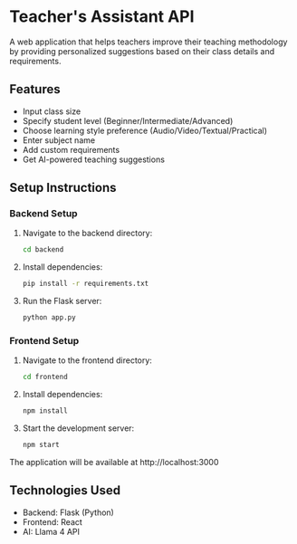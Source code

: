 # Teacher's Assistant API

A web application that helps teachers improve their teaching methodology by providing personalized suggestions based on their class details and requirements.

## Features

- Input class size
- Specify student level (Beginner/Intermediate/Advanced)
- Choose learning style preference (Audio/Video/Textual/Practical)
- Enter subject name
- Add custom requirements
- Get AI-powered teaching suggestions

## Setup Instructions

### Backend Setup

1. Navigate to the backend directory:
   ```bash
   cd backend
   ```

2. Install dependencies:
   ```bash
   pip install -r requirements.txt
   ```

3. Run the Flask server:
   ```bash
   python app.py
   ```

### Frontend Setup

1. Navigate to the frontend directory:
   ```bash
   cd frontend
   ```

2. Install dependencies:
   ```bash
   npm install
   ```

3. Start the development server:
   ```bash
   npm start
   ```

The application will be available at http://localhost:3000

## Technologies Used

- Backend: Flask (Python)
- Frontend: React
- AI: Llama 4 API
